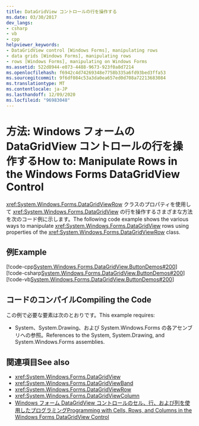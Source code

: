 ```yaml
---
title: DataGridView コントロールの行を操作する
ms.date: 03/30/2017
dev_langs:
- csharp
- vb
- cpp
helpviewer_keywords:
- DataGridView control [Windows Forms], manipulating rows
- data grids [Windows Forms], manipulating rows
- rows [Windows Forms], manipulating on Windows Forms
ms.assetid: 522d8944-e073-4488-9673-923f0a8d7214
ms.openlocfilehash: f6942c4d74269348e7758b335a6fd93bed3ffa53
ms.sourcegitcommit: 9f6df084c53a3da0ea657ed0d708a72213683084
ms.translationtype: MT
ms.contentlocale: ja-JP
ms.lasthandoff: 12/09/2020
ms.locfileid: "96983048"
---
```

# <a name="how-to-manipulate-rows-in-the-windows-forms-datagridview-control"></a><span data-ttu-id="fcfc8-102">方法: Windows フォームの DataGridView コントロールの行を操作する</span><span class="sxs-lookup"><span data-stu-id="fcfc8-102">How to: Manipulate Rows in the Windows Forms DataGridView Control</span></span>
<span data-ttu-id="fcfc8-103"><xref:System.Windows.Forms.DataGridViewRow> クラスのプロパティを使用して <xref:System.Windows.Forms.DataGridView> の行を操作するさまざまな方法を次のコード例に示します。</span><span class="sxs-lookup"><span data-stu-id="fcfc8-103">The following code example shows the various ways to manipulate <xref:System.Windows.Forms.DataGridView> rows using properties of the <xref:System.Windows.Forms.DataGridViewRow> class.</span></span>  
  
## <a name="example"></a><span data-ttu-id="fcfc8-104">例</span><span class="sxs-lookup"><span data-stu-id="fcfc8-104">Example</span></span>  
 [!code-cpp[System.Windows.Forms.DataGridView.ButtonDemos#200](~/samples/snippets/cpp/VS_Snippets_Winforms/System.Windows.Forms.DataGridView.ButtonDemos/CPP/DataGridViewRowDemo.cpp#200)]
 [!code-csharp[System.Windows.Forms.DataGridView.ButtonDemos#200](~/samples/snippets/csharp/VS_Snippets_Winforms/System.Windows.Forms.DataGridView.ButtonDemos/CS/DataGridViewRowDemo.cs#200)]
 [!code-vb[System.Windows.Forms.DataGridView.ButtonDemos#200](~/samples/snippets/visualbasic/VS_Snippets_Winforms/System.Windows.Forms.DataGridView.ButtonDemos/VB/datagridviewrowdemo.vb#200)]  
  
## <a name="compiling-the-code"></a><span data-ttu-id="fcfc8-105">コードのコンパイル</span><span class="sxs-lookup"><span data-stu-id="fcfc8-105">Compiling the Code</span></span>  
 <span data-ttu-id="fcfc8-106">この例で必要な要素は次のとおりです。</span><span class="sxs-lookup"><span data-stu-id="fcfc8-106">This example requires:</span></span>  
  
- <span data-ttu-id="fcfc8-107">System、System.Drawing、および System.Windows.Forms の各アセンブリへの参照。</span><span class="sxs-lookup"><span data-stu-id="fcfc8-107">References to the System, System.Drawing, and System.Windows.Forms assemblies.</span></span>  
  
## <a name="see-also"></a><span data-ttu-id="fcfc8-108">関連項目</span><span class="sxs-lookup"><span data-stu-id="fcfc8-108">See also</span></span>

- <xref:System.Windows.Forms.DataGridView>
- <xref:System.Windows.Forms.DataGridViewBand>
- <xref:System.Windows.Forms.DataGridViewRow>
- <xref:System.Windows.Forms.DataGridViewColumn>
- [<span data-ttu-id="fcfc8-109">Windows フォーム DataGridView コントロールのセル、行、および列を使用したプログラミング</span><span class="sxs-lookup"><span data-stu-id="fcfc8-109">Programming with Cells, Rows, and Columns in the Windows Forms DataGridView Control</span></span>](programming-with-cells-rows-and-columns-in-the-datagrid.md)

